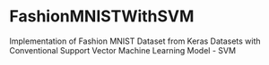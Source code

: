 # FashionMNISTWithSVM
Implementation of Fashion MNIST Dataset from Keras Datasets with Conventional Support Vector Machine Learning  Model - SVM
